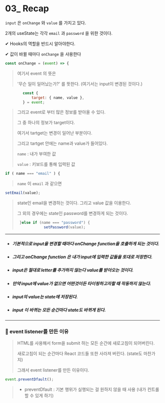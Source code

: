 # 03_ Recap

`input` 은 `onChange` 와 `value` 를 가지고 있다. 

2개의 useState는 각각 `email` 과 `password` 을 위한 것이다. 

✔ Hooks의 역할을 반드시 알아야한다. 

✔ 값이 바뀔 때마다 `onChange` 을 사용한다

```js
const onChange = (event) => {
```

> 여기서 event 의 뜻은 
>
> '무슨 일이 일어났는가?' 를 뜻한다.  (여기서는 input이 변경된 것이다.)

```js
        const {
            target: { name, value },
        } = event;
```

> 그리고 event로 부터 많은 정보를 받아올 수 있다. 
>
> 그 중 하나의 정보가 target이다. 
>
> 여기서 tartget는 변경이 일어난 부분이다. 
>
> 그리고 tartget 안에는 name과 value가 들어있다. 
>
> `name` : 내가 부여한 값 
>
> `value` : 키보드를 통해 입력된 값

```js
if ( name === "email" ) {
```

> `name`   이 `email` 과 같으면 

```js
setEmail(value);
```

> state인 email을 변경하는 것이다.  그리고 value 값을 이용한다. 
>
> 그 외의 경우에는 state인 password를 변경하게 되는 것이다. 
>
> ```js
>  }else if (name === "password") {
>             setPassword(value);
> ```



---

* ##### 기본적으로 input을 변경할 때마다 onChange function을 호출하게 되는 것이다. 

* ##### 그리고 onChange function 은 내가 input에 입력한 값들을 토대로 저장한다. 

* ##### input은 절대로 letter를 추가하지 않는다 value를 받아오는 것이다. 

* ##### 만약 input에 value가 없으면 어떤것이든 타이핑하고자할 때 작동하지 않는다. 

* ##### input의 value는 state에 저장된다. 

* ##### input 이 바뀌는 모든 순간마다 state도 바뀌게 된다. 

---



### 🐇  event listener를 만든 이유 

> HTML를 사용해서 form을 submit 하는 모든 순간에 새로고침이 되어버린다. 
>
> 새로고침이 되는 순간마다 React 코드들 또한 사라져 버린다. (state도 마찬가지)
>
> 그래서 event listener를 만든 이유이다. 



```js
event.preventDfault();
```

> * preventDfault : 기본 행위가 실행되는 걸 원하지 않을 때 사용 (내가 컨트롤 할 수 있게 하기)



